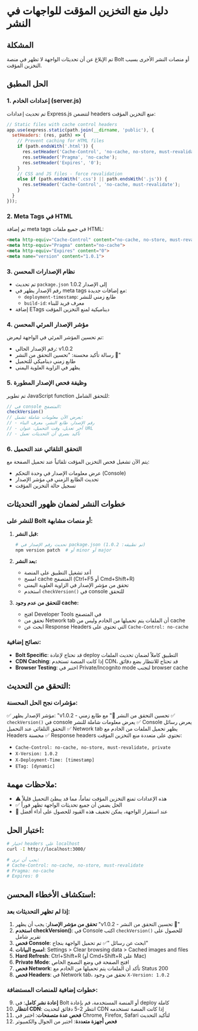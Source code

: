 # دليل منع التخزين المؤقت للواجهات في النشر

## المشكلة
تم الإبلاغ عن أن تحديثات الواجهة لا تظهر في منصة Bolt أو منصات النشر الأخرى بسبب التخزين المؤقت.

## الحل المطبق

### 1. إعدادات الخادم (server.js)
تم تحديث إعدادات Express.js لتتضمن headers منع التخزين المؤقت:

```javascript
// Static files with cache control headers
app.use(express.static(path.join(__dirname, 'public'), {
  setHeaders: (res, path) => {
    // Prevent caching for HTML files
    if (path.endsWith('.html')) {
      res.setHeader('Cache-Control', 'no-cache, no-store, must-revalidate');
      res.setHeader('Pragma', 'no-cache');
      res.setHeader('Expires', '0');
    }
    // CSS and JS files - force revalidation
    else if (path.endsWith('.css') || path.endsWith('.js')) {
      res.setHeader('Cache-Control', 'no-cache, must-revalidate');
    }
  }
}));
```

### 2. Meta Tags في HTML
تم إضافة meta tags في جميع ملفات HTML:

```html
<meta http-equiv="Cache-Control" content="no-cache, no-store, must-revalidate">
<meta http-equiv="Pragma" content="no-cache">
<meta http-equiv="Expires" content="0">
<meta name="version" content="1.0.1">
```

### 3. نظام الإصدارات المحسن
- تم تحديث `package.json` إلى الإصدار 1.0.2
- رقم الإصدار يظهر في meta tags مع إضافات جديدة:
  - `deployment-timestamp`: طابع زمني للنشر
  - `build-id`: معرف فريد للبناء
- إضافة ETags ديناميكية لمنع التخزين المؤقت

### 4. مؤشر الإصدار المرئي المحسن
تم تحسين المؤشر المرئي في الواجهة ليعرض:
- رقم الإصدار الحالي: v1.0.2
- رسالة تأكيد محسنة: "تحسين التحقق من النشر 🚀"
- طابع زمني ديناميكي للتحميل
- يظهر في الزاوية العلوية اليمنى

### 5. وظيفة فحص الإصدار المطورة
تم تطوير JavaScript function للتحقق الشامل:

```javascript
// في console المتصفح:
checkVersion()
// يعرض الآن معلومات شاملة تشمل:
// - رقم الإصدار، طابع النشر، معرف البناء
// - آخر تعديل، وقت التحميل، عنوان URL
// - تأكيد بصري أن التحديثات تعمل
```

### 6. التحقق التلقائي عند التحميل
يتم الآن تشغيل فحص التخزين المؤقت تلقائياً عند تحميل الصفحة مع:
- عرض معلومات الإصدار في وحدة التحكم (Console)
- تحديث الطابع الزمني في مؤشر الإصدار
- تسجيل حالة التخزين المؤقت

## خطوات النشر لضمان ظهور التحديثات

### للنشر على Bolt أو منصات مشابهة:

1. **قبل النشر:**
   ```bash
   # تحديث رقم الإصدار في package.json (تم تطبيقه: 1.0.2)
   npm version patch  # أو minor أو major
   ```

2. **بعد النشر:**
   - أعد تشغيل التطبيق على المنصة
   - امسح cache المتصفح (Ctrl+F5 أو Cmd+Shift+R)
   - تحقق من مؤشر الإصدار في الزاوية العلوية اليمنى
   - استخدم `checkVersion()` في console للتحقق

3. **للتحقق من عدم وجود cache:**
   - افتح Developer Tools في المتصفح
   - تحقق من Network tab أن الملفات يتم تحميلها من الخادم وليس من cache
   - ابحث عن Response Headers التي تحتوي على `Cache-Control: no-cache`

### نصائح إضافية:

- **Bolt Specific**: قد تحتاج لإعادة deploy التطبيق كاملاً لضمان تحديث الملفات
- **CDN Caching**: إذا كانت المنصة تستخدم CDN، قد تحتاج للانتظار بضع دقائق
- **Browser Testing**: اختبر في Private/Incognito mode لتجنب browser cache

## التحقق من التحديث:

### مؤشرات نجح الحل المحسنة:
✅ مؤشر الإصدار يظهر: "v1.0.2 - تحسين التحقق من النشر 🚀" مع طابع زمني
✅ `checkVersion()` في console يعرض معلومات شاملة للنشر
✅ Console يعرض رسائل التحقق التلقائي عند التحميل
✅ Network tab يظهر تحميل الملفات من الخادم مع Headers محسنة
✅ Response headers تحتوي على متعددة منع التخزين المؤقت:
   - `Cache-Control: no-cache, no-store, must-revalidate, private`
   - `X-Version: 1.0.2`
   - `X-Deployment-Time: [timestamp]`
   - `ETag: [dynamic]`

## ملاحظات مهمة:

- ⚠️ هذه الإعدادات تمنع التخزين المؤقت تماماً، مما قد يبطئ التحميل قليلاً
- ✅ الحل يضمن أن جميع تحديثات الواجهة تظهر فوراً
- 🔄 عند استقرار الواجهة، يمكن تخفيف هذه القيود للحصول على أداء أفضل

## اختبار الحل:

```bash
# اختبار headers على localhost
curl -I http://localhost:3000/

# يجب أن ترى:
# Cache-Control: no-cache, no-store, must-revalidate
# Pragma: no-cache
# Expires: 0
```

## استكشاف الأخطاء المحسن:

### إذا لم تظهر التحديثات بعد:

1. **تحقق من مؤشر الإصدار**: يجب أن يظهر "v1.0.2 - تحسين التحقق من النشر 🚀"
2. **استخدم checkVersion()**: في Console اكتب `checkVersion()` للحصول على تقرير شامل
3. **فحص Console**: ابحث عن رسائل "✅ تم تحميل الواجهة بنجاح"
4. **امسح البيانات**: Settings > Clear browsing data > Cached images and files
5. **Hard Refresh**: Ctrl+Shift+R (أو Cmd+Shift+R على Mac)
6. **Private Mode**: افتح الصفحة في وضع التصفح الخاص
7. **فحص Network**: تأكد أن الملفات يتم تحميلها من الخادم مع Status 200
8. **فحص Headers**: في Network tab، تحقق من وجود `X-Version: 1.0.2`

### خطوات إضافية للمنصات المستضافة:

9. **إعادة نشر كامل**: في Bolt أو المنصة المستخدمة، قم بإعادة deploy كاملة
10. **انتظار CDN**: انتظر 2-5 دقائق لتحديث CDN إذا كانت المنصة تستخدمه
11. **فحص عدة متصفحات**: اختبر في Chrome, Firefox, Safari لتأكيد التحديث
12. **فحص أجهزة متعددة**: اختبر من الجوال والكمبيوتر